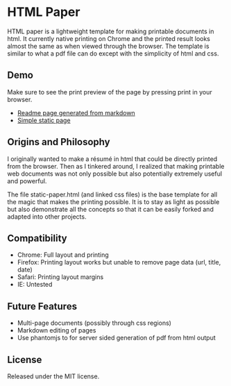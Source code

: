 HTML Paper
=========

HTML paper is a lightweight template for making printable documents in html. It currently native printing on Chrome and the printed result looks almost the same as when viewed through the browser. The template is similar to what a pdf file can do except with the simplicity of html and css.

## Demo
Make sure to see the print preview of the page by pressing print in your browser.
- [Readme page generated from markdown](http://irisli.github.io/html-paper/markdown-paper.html)
- [Simple static page](http://irisli.github.io/html-paper/static-paper.html)

## Origins and Philosophy
I originally wanted to make a résumé in html that could be directly printed from the browser. Then as I tinkered around, I realized that making printable web documents was not only possible but also potentially extremely useful and powerful.

The file static-paper.html (and linked css files) is the base template for all the magic that makes the printing possible. It is to stay as light as possible but also demonstrate all the concepts so that it can be easily forked and adapted into other projects.

## Compatibility
- Chrome: Full layout and printing
- Firefox: Printing layout works but unable to remove page data (url, title, date)
- Safari: Printing layout margins
- IE: Untested


## Future Features
- Multi-page documents (possibly through css regions)
- Markdown editing of pages
- Use phantomjs to for server sided generation of pdf from html output

## License
Released under the MIT license.
